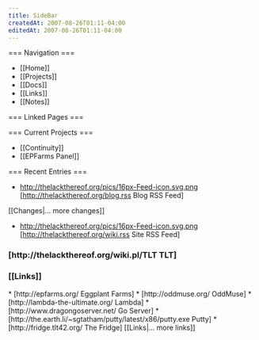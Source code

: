 ```yaml
---
title: SideBar
createdAt: 2007-08-26T01:11-04:00
editedAt: 2007-08-26T01:11-04:00
---
```


=== Navigation ===
* [[Home]]
* [[Projects]]
* [[Docs]]
* [[Links]]
* [[Notes]]

=== Linked Pages ===
<reflist>

=== Current Projects ===
* [[Continuity]]
* [[EPFarms Panel]]

=== Recent Entries ===
<headlines>
* http://thelackthereof.org/pics/16px-Feed-icon.svg.png [http://thelackthereof.org/blog.rss Blog RSS Feed]

<SimpleChanges>[[Changes|... more changes]]
* http://thelackthereof.org/pics/16px-Feed-icon.svg.png [http://thelackthereof.org/wiki.rss Site RSS Feed]

<h3>[http://thelackthereof.org/wiki.pl/TLT TLT]</h3><Calendar>

<h3>[[Links]]</h3>
* [http://epfarms.org/ Eggplant Farms]
* [http://oddmuse.org/ OddMuse]
* [http://lambda-the-ultimate.org/ Lambda]
* [http://www.dragongoserver.net/ Go Server]
* [http://the.earth.li/~sgtatham/putty/latest/x86/putty.exe Putty]
* [http://fridge.tlt42.org/ The Fridge]
[[Links|... more links]]

